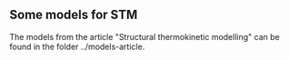 Some models for STM
-------------------

The models from the article "Structural thermokinetic modelling" can be found in the folder ../models-article.